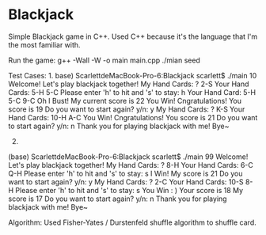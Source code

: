 # Blackjack
Simple Blackjack game in C++.
Used C++ because it's the language that I'm the most familiar with.

Run the game:
g++ -Wall -W -o main main.cpp
./mian seed

Test Cases:
1.
base) ScarlettdeMacBook-Pro-6:Blackjack scarlett$ ./main 10
Welcome! Let's play blackjack together!
My Hand Cards: ? 2-S
Your Hand Cards: 5-H 5-C 
Please enter 'h' to hit and 's' to stay: h
Your Hand Card: 5-H 5-C 9-C 
Oh I Bust! My current score is 22
You Win! Cngratulations!
You score is 19
Do you want to start again? y/n: y
My Hand Cards: ? K-S
Your Hand Cards: 10-H A-C 
You Win! Cngratulations!
You score is 21
Do you want to start again? y/n: n
Thank you for playing blackjack with me! Bye~

2.
(base) ScarlettdeMacBook-Pro-6:Blackjack scarlett$ ./main 99
Welcome! Let's play blackjack together!
My Hand Cards: ? 8-H
Your Hand Cards: 6-C Q-H 
Please enter 'h' to hit and 's' to stay: s
I Win!
My score is 21
Do you want to start again? y/n: y
My Hand Cards: ? 2-C
Your Hand Cards: 10-S 8-H 
Please enter 'h' to hit and 's' to stay: s
You Win : )
Your score is 18
My score is 17
Do you want to start again? y/n: n
Thank you for playing blackjack with me! Bye~


Algorithm:
Used Fisher-Yates / Durstenfeld shuffle algorithm to shuffle card.
